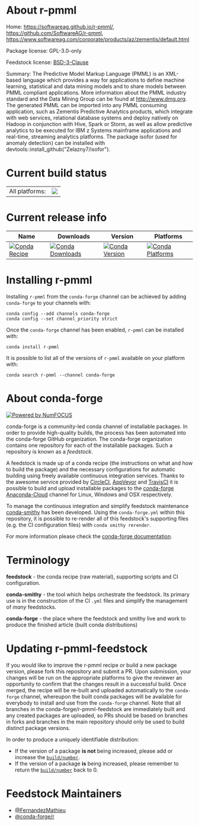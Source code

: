 About r-pmml
============

Home: https://softwareag.github.io/r-pmml/, https://github.com/SoftwareAG/r-pmml, https://www.softwareag.com/corporate/products/az/zementis/default.html

Package license: GPL-3.0-only

Feedstock license: [BSD-3-Clause](https://github.com/conda-forge/r-pmml-feedstock/blob/master/LICENSE.txt)

Summary: The Predictive Model Markup Language (PMML) is an XML-based language which provides a way for applications to define machine learning, statistical and data mining models and to share models between PMML compliant applications. More information about the PMML industry standard and the Data Mining Group can be found at <http://www.dmg.org>. The generated PMML can be imported into any PMML consuming application, such as Zementis Predictive Analytics products, which integrate with web services, relational database systems and deploy natively on Hadoop in conjunction with Hive, Spark or Storm, as well as allow predictive analytics to be executed for IBM z Systems mainframe applications and real-time, streaming analytics platforms. The package isofor (used for anomaly detection) can be installed with devtools::install_github("Zelazny7/isofor").

Current build status
====================


<table><tr><td>All platforms:</td>
    <td>
      <a href="https://dev.azure.com/conda-forge/feedstock-builds/_build/latest?definitionId=11453&branchName=master">
        <img src="https://dev.azure.com/conda-forge/feedstock-builds/_apis/build/status/r-pmml-feedstock?branchName=master">
      </a>
    </td>
  </tr>
</table>

Current release info
====================

| Name | Downloads | Version | Platforms |
| --- | --- | --- | --- |
| [![Conda Recipe](https://img.shields.io/badge/recipe-r--pmml-green.svg)](https://anaconda.org/conda-forge/r-pmml) | [![Conda Downloads](https://img.shields.io/conda/dn/conda-forge/r-pmml.svg)](https://anaconda.org/conda-forge/r-pmml) | [![Conda Version](https://img.shields.io/conda/vn/conda-forge/r-pmml.svg)](https://anaconda.org/conda-forge/r-pmml) | [![Conda Platforms](https://img.shields.io/conda/pn/conda-forge/r-pmml.svg)](https://anaconda.org/conda-forge/r-pmml) |

Installing r-pmml
=================

Installing `r-pmml` from the `conda-forge` channel can be achieved by adding `conda-forge` to your channels with:

```
conda config --add channels conda-forge
conda config --set channel_priority strict
```

Once the `conda-forge` channel has been enabled, `r-pmml` can be installed with:

```
conda install r-pmml
```

It is possible to list all of the versions of `r-pmml` available on your platform with:

```
conda search r-pmml --channel conda-forge
```


About conda-forge
=================

[![Powered by NumFOCUS](https://img.shields.io/badge/powered%20by-NumFOCUS-orange.svg?style=flat&colorA=E1523D&colorB=007D8A)](http://numfocus.org)

conda-forge is a community-led conda channel of installable packages.
In order to provide high-quality builds, the process has been automated into the
conda-forge GitHub organization. The conda-forge organization contains one repository
for each of the installable packages. Such a repository is known as a *feedstock*.

A feedstock is made up of a conda recipe (the instructions on what and how to build
the package) and the necessary configurations for automatic building using freely
available continuous integration services. Thanks to the awesome service provided by
[CircleCI](https://circleci.com/), [AppVeyor](https://www.appveyor.com/)
and [TravisCI](https://travis-ci.com/) it is possible to build and upload installable
packages to the [conda-forge](https://anaconda.org/conda-forge)
[Anaconda-Cloud](https://anaconda.org/) channel for Linux, Windows and OSX respectively.

To manage the continuous integration and simplify feedstock maintenance
[conda-smithy](https://github.com/conda-forge/conda-smithy) has been developed.
Using the ``conda-forge.yml`` within this repository, it is possible to re-render all of
this feedstock's supporting files (e.g. the CI configuration files) with ``conda smithy rerender``.

For more information please check the [conda-forge documentation](https://conda-forge.org/docs/).

Terminology
===========

**feedstock** - the conda recipe (raw material), supporting scripts and CI configuration.

**conda-smithy** - the tool which helps orchestrate the feedstock.
                   Its primary use is in the construction of the CI ``.yml`` files
                   and simplify the management of *many* feedstocks.

**conda-forge** - the place where the feedstock and smithy live and work to
                  produce the finished article (built conda distributions)


Updating r-pmml-feedstock
=========================

If you would like to improve the r-pmml recipe or build a new
package version, please fork this repository and submit a PR. Upon submission,
your changes will be run on the appropriate platforms to give the reviewer an
opportunity to confirm that the changes result in a successful build. Once
merged, the recipe will be re-built and uploaded automatically to the
`conda-forge` channel, whereupon the built conda packages will be available for
everybody to install and use from the `conda-forge` channel.
Note that all branches in the conda-forge/r-pmml-feedstock are
immediately built and any created packages are uploaded, so PRs should be based
on branches in forks and branches in the main repository should only be used to
build distinct package versions.

In order to produce a uniquely identifiable distribution:
 * If the version of a package **is not** being increased, please add or increase
   the [``build/number``](https://docs.conda.io/projects/conda-build/en/latest/resources/define-metadata.html#build-number-and-string).
 * If the version of a package **is** being increased, please remember to return
   the [``build/number``](https://docs.conda.io/projects/conda-build/en/latest/resources/define-metadata.html#build-number-and-string)
   back to 0.

Feedstock Maintainers
=====================

* [@FernandezMathieu](https://github.com/FernandezMathieu/)
* [@conda-forge/r](https://github.com/conda-forge/r/)

